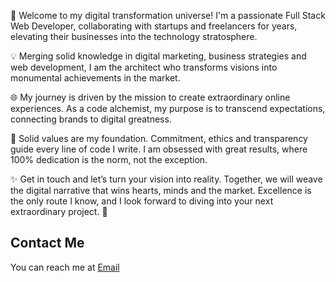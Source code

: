 


🚀 Welcome to my digital transformation universe! I'm a passionate Full Stack Web Developer, collaborating with startups and freelancers for years, elevating their businesses into the technology stratosphere.

💡 Merging solid knowledge in digital marketing, business strategies and web development, I am the architect who transforms visions into monumental achievements in the market.

🌐 My journey is driven by the mission to create extraordinary online experiences. As a code alchemist, my purpose is to transcend expectations, connecting brands to digital greatness.

💪 Solid values ​​are my foundation. Commitment, ethics and transparency guide every line of code I write. I am obsessed with great results, where 100% dedication is the norm, not the exception.

✨ Get in touch and let’s turn your vision into reality. Together, we will weave the digital narrative that wins hearts, minds and the market. Excellence is the only route I know, and I look forward to diving into your next extraordinary project. 🌟


## Contact Me
You can reach me at <a href= "mailto: edsonaguiarwebdeveloper@gmail.com">Email</a>



